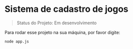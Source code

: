 # Sistema de cadastro de jogos

 > Status do Projeto: Em desenvolvimento
 
 Para rodar esse projeto na sua máquina, por favor digite:
 

```
node app.js
```
